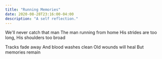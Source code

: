 ```yaml
---
title: "Running Memories"
date: 2020-08-28T23:16:00-04:00
description: "A self reflection."
---
```


We'll never catch that man
The man running from home
His strides are too long,
His shoulders too broad

Tracks fade away
And blood washes clean
Old wounds will heal
But memories remain
